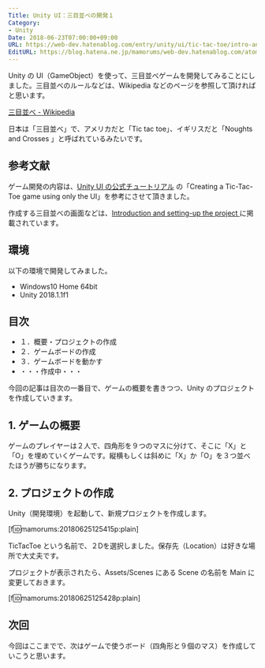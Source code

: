 ```yaml
---
Title: Unity UI：三目並べの開発１
Category:
- Unity
Date: 2018-06-23T07:00:00+09:00
URL: https://web-dev.hatenablog.com/entry/unity/ui/tic-tac-toe/intro-and-create-project
EditURL: https://blog.hatena.ne.jp/mamorums/web-dev.hatenablog.com/atom/entry/17391345971657550482
---
```


Unity の UI（GameObject）を使って、三目並べゲームを開発してみることにしました。三目並べのルールなどは、Wikipedia などのページを参照して頂ければと思います。

[三目並べ - Wikipedia](https://ja.wikipedia.org/wiki/%E4%B8%89%E7%9B%AE%E4%B8%A6%E3%81%B9)

日本は「三目並べ」で、アメリカだと「Tic tac toe」、イギリスだと「Noughts and Crosses 」と呼ばれているみたいです。


## 参考文献
ゲーム開発の内容は、[Unity UI の公式チュートリアル](https://unity3d.com/jp/learn/tutorials/s/user-interface-ui) の「Creating a Tic-Tac-Toe game using only the UI」を参考にさせて頂きました。

作成する三目並べの画面などは、[Introduction and setting-up the project ](https://unity3d.com/jp/learn/tutorials/tic-tac-toe/introduction-and-setting-project?playlist=17111) に掲載されています。


## 環境
以下の環境で開発してみました。

- Windows10 Home 64bit
- Unity 2018.1.1f1


## 目次
- １．概要・プロジェクトの作成
- ２．ゲームボードの作成
- ３．ゲームボードを動かす
- ・・・作成中・・・

今回の記事は目次の一番目で、ゲームの概要を書きつつ、Unity のプロジェクトを作成していきます。


## 1. ゲームの概要
ゲームのプレイヤーは２人で、四角形を９つのマスに分けて、そこに「X」と「O」を埋めていくゲームです。縦横もしくは斜めに「X」か「O」を３つ並べたほうが勝ちになります。


## 2. プロジェクトの作成
Unity（開発環境）を起動して、新規プロジェクトを作成します。

[f:id:mamorums:20180625125415p:plain]

TicTacToe という名前で、２Dを選択しました。保存先（Location）は好きな場所で大丈夫です。

プロジェクトが表示されたら、Assets/Scenes にある Scene の名前を Main に変更しておきます。

[f:id:mamorums:20180625125428p:plain]


## 次回
今回はここまでで、次はゲームで使うボード（四角形と９個のマス）を作成していこうと思います。
